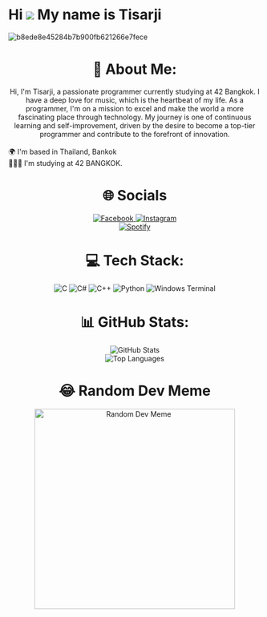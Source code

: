 Hi ![](https://user-images.githubusercontent.com/18350557/176309783-0785949b-9127-417c-8b55-ab5a4333674e.gif) My name is Tisarji
===============================================================================================================================
![b8ede8e45284b7b900fb621266e7fece](https://github.com/Tisarji/Tisarji/assets/48820052/20dfb966-0ad4-43e2-b123-980905fc4cd7) 

<div align="center">
    <h1>💫 About Me:</h1>
Hi, I'm Tisarji, a passionate programmer currently studying at 42 Bangkok. I have a deep love for music, which is the heartbeat of my life. As a programmer, I'm on a mission to excel and make the world a more fascinating place through technology. My journey is one of continuous learning and self-improvement, driven by the desire to become a top-tier programmer and contribute to the forefront of innovation.
</div>
<div align="left">
    <br>
    🌍 I'm based in Thailand, Bankok<br>🧑🏼‍🎓 I'm studying at 42 BANGKOK.
</div>

<div align="center">
    <h1> 🌐 Socials </h1>
    <a href="https://facebook.com/MrT407">
        <img src="https://img.shields.io/badge/Facebook-%231877F2.svg?logo=Facebook&logoColor=white" alt="Facebook">
    </a>
    <a href="https://instagram.com/Tisarji">
        <img src="https://img.shields.io/badge/Instagram-%23E4405F.svg?logo=Instagram&logoColor=white" alt="Instagram">
    </a>
</div>
<div align="center">
    <a href="https://github.com/kittinan/spotify-github-profile">
        <img src="https://spotify-github-profile.vercel.app/api/view?uid=31dzkxy7by5xfbzjq7c4fidhwgaq&cover_image=true&theme=default&show_offline=false&background_color=121212&interchange=false" alt="Spotify">
    </a>
</div>


<div align="center">
    <h1>💻 Tech Stack:</h1>
    <img src="https://img.shields.io/badge/c-%2300599C.svg?style=for-the-badge&logo=c&logoColor=white" alt="C">
    <img src="https://img.shields.io/badge/c%23-%23239120.svg?style=for-the-badge&logo=c-sharp&logoColor=white" alt="C#">
    <img src="https://img.shields.io/badge/c++-%2300599C.svg?style=for-the-badge&logo=c%2B%2B&logoColor=white" alt="C++">
    <img src="https://img.shields.io/badge/python-3670A0?style=for-the-badge&logo=python&logoColor=ffdd54" alt="Python">
    <img src="https://img.shields.io/badge/Windows%20Terminal-%234D4D4D.svg?style=for-the-badge&logo=windows-terminal&logoColor=white" alt="Windows Terminal">
</div>
<div align="center">
    <h1>📊 GitHub Stats:</h1>
    <img src="https://github-readme-stats.vercel.app/api?username=Tisarji&theme=merko&hide_border=false&include_all_commits=false&count_private=false" alt="GitHub Stats">
    <br>
    <img src="https://github-readme-stats.vercel.app/api/top-langs/?username=Tisarji&theme=merko&hide_border=false&include_all_commits=false&count_private=false&layout=compact" alt="Top Languages">
</div>
<div align="center">
    <h1>😂 Random Dev Meme</h1>
    <img src="https://randommeme-five.vercel.app/" style="height: 400px;" alt="Random Dev Meme">
</div>

